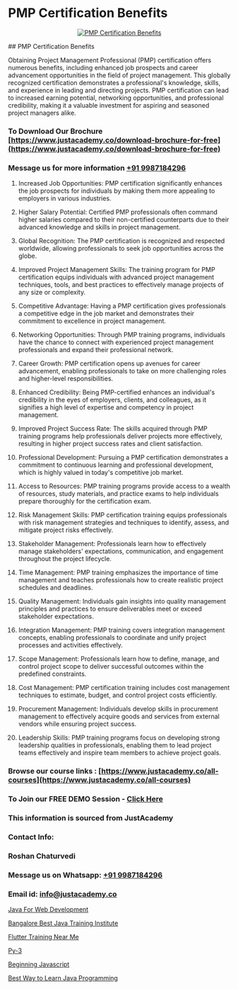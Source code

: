 # PMP Certification Benefits

<p align="center">
  <a href="https://justacademy.co/course-detail/pmp-certification-training">
    <img src="https://justacademy.co/storage2/course_image/1709713463_course_image.webp" alt="PMP Certification Benefits">
  </a>
</p>
## PMP Certification Benefits

Obtaining Project Management Professional (PMP) certification offers numerous benefits, including enhanced job prospects and career advancement opportunities in the field of project management. This globally recognized certification demonstrates a professional's knowledge, skills, and experience in leading and directing projects. PMP certification can lead to increased earning potential, networking opportunities, and professional credibility, making it a valuable investment for aspiring and seasoned project managers alike.
### To Download Our Brochure [https://www.justacademy.co/download-brochure-for-free](https://www.justacademy.co/download-brochure-for-free)
### Message us for more information [+91 9987184296](https://api.whatsapp.com/send?phone=919987184296)
1) Increased Job Opportunities: PMP certification significantly enhances the job prospects for individuals by making them more appealing to employers in various industries.

2) Higher Salary Potential: Certified PMP professionals often command higher salaries compared to their non-certified counterparts due to their advanced knowledge and skills in project management.

3) Global Recognition: The PMP certification is recognized and respected worldwide, allowing professionals to seek job opportunities across the globe.

4) Improved Project Management Skills: The training program for PMP certification equips individuals with advanced project management techniques, tools, and best practices to effectively manage projects of any size or complexity.

5) Competitive Advantage: Having a PMP certification gives professionals a competitive edge in the job market and demonstrates their commitment to excellence in project management.

6) Networking Opportunities: Through PMP training programs, individuals have the chance to connect with experienced project management professionals and expand their professional network.

7) Career Growth: PMP certification opens up avenues for career advancement, enabling professionals to take on more challenging roles and higher-level responsibilities.

8) Enhanced Credibility: Being PMP-certified enhances an individual's credibility in the eyes of employers, clients, and colleagues, as it signifies a high level of expertise and competency in project management.

9) Improved Project Success Rate: The skills acquired through PMP training programs help professionals deliver projects more effectively, resulting in higher project success rates and client satisfaction.

10) Professional Development: Pursuing a PMP certification demonstrates a commitment to continuous learning and professional development, which is highly valued in today's competitive job market.

11) Access to Resources: PMP training programs provide access to a wealth of resources, study materials, and practice exams to help individuals prepare thoroughly for the certification exam.

12) Risk Management Skills: PMP certification training equips professionals with risk management strategies and techniques to identify, assess, and mitigate project risks effectively.

13) Stakeholder Management: Professionals learn how to effectively manage stakeholders' expectations, communication, and engagement throughout the project lifecycle.

14) Time Management: PMP training emphasizes the importance of time management and teaches professionals how to create realistic project schedules and deadlines.

15) Quality Management: Individuals gain insights into quality management principles and practices to ensure deliverables meet or exceed stakeholder expectations.

16) Integration Management: PMP training covers integration management concepts, enabling professionals to coordinate and unify project processes and activities effectively.

17) Scope Management: Professionals learn how to define, manage, and control project scope to deliver successful outcomes within the predefined constraints.

18) Cost Management: PMP certification training includes cost management techniques to estimate, budget, and control project costs efficiently.

19) Procurement Management: Individuals develop skills in procurement management to effectively acquire goods and services from external vendors while ensuring project success.

20) Leadership Skills: PMP training programs focus on developing strong leadership qualities in professionals, enabling them to lead project teams effectively and inspire team members to achieve project goals.

### Browse our course links : [https://www.justacademy.co/all-courses](https://www.justacademy.co/all-courses) 
### To Join our FREE DEMO Session - [Click Here](https://www.justacademy.co/register-for-course-demo)


### This information is sourced from JustAcademy
### Contact Info:
### Roshan Chaturvedi
### Message us on Whatsapp: [+91 9987184296](https://api.whatsapp.com/send?phone=919987184296)
### Email id: [info@justacademy.co](mailto:info@justacademy.co)
                
[Java For Web Development](https://www.linkedin.com/pulse/java-web-development-justacademy-qgvgc/)

[Bangalore Best Java Training Institute](https://www.linkedin.com/pulse/bangalore-best-java-training-institute-b2mze?trackingId=2aPuKJCWBNrzmIg%2BJUYQlA%3D%3D&lipi=urn%3Ali%3Apage%3Ad_flagship3_company_admin%3Buc3eZLF6QYysxJ31cjrhRA%3D%3D)

[Flutter Training Near Me](https://medium.com/@prempja40/flutter-training-near-me-1049c9488646)

[Py-3](https://medium.com/@roneet705/py-3-50bba60054b8)

[Beginning Javascript](https://justacademyin.github.io/justacademy/beginning-javascript)

[Best Way to Learn Java Programming](https://justacademyin.github.io/justacademy/best-way-to-learn-java-programming)

